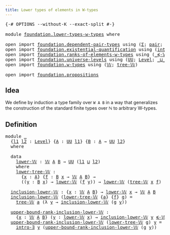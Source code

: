 ```yaml
---
title: Lower types of elements in W-types
---
```


<pre class="Agda"><a id="60" class="Symbol">{-#</a> <a id="64" class="Keyword">OPTIONS</a> <a id="72" class="Pragma">--without-K</a> <a id="84" class="Pragma">--exact-split</a> <a id="98" class="Symbol">#-}</a>

<a id="103" class="Keyword">module</a> <a id="110" href="foundation.lower-types-w-types.html" class="Module">foundation.lower-types-w-types</a> <a id="141" class="Keyword">where</a>

<a id="148" class="Keyword">open</a> <a id="153" class="Keyword">import</a> <a id="160" href="foundation.dependent-pair-types.html" class="Module">foundation.dependent-pair-types</a> <a id="192" class="Keyword">using</a> <a id="198" class="Symbol">(</a><a id="199" href="foundation-core.dependent-pair-types.html#515" class="Record">Σ</a><a id="200" class="Symbol">;</a> <a id="202" href="foundation-core.dependent-pair-types.html#588" class="InductiveConstructor">pair</a><a id="206" class="Symbol">;</a> <a id="208" href="foundation-core.dependent-pair-types.html#605" class="Field">pr1</a><a id="211" class="Symbol">;</a> <a id="213" href="foundation-core.dependent-pair-types.html#617" class="Field">pr2</a><a id="216" class="Symbol">)</a>
<a id="218" class="Keyword">open</a> <a id="223" class="Keyword">import</a> <a id="230" href="foundation.existential-quantification.html" class="Module">foundation.existential-quantification</a> <a id="268" class="Keyword">using</a> <a id="274" class="Symbol">(</a><a id="275" href="foundation.existential-quantification.html#2238" class="Function">intro-∃</a><a id="282" class="Symbol">)</a>
<a id="284" class="Keyword">open</a> <a id="289" class="Keyword">import</a> <a id="296" href="foundation.ranks-of-elements-w-types.html" class="Module">foundation.ranks-of-elements-w-types</a> <a id="333" class="Keyword">using</a> <a id="339" class="Symbol">(</a><a id="340" href="foundation.ranks-of-elements-w-types.html#1559" class="Function Operator">_≼-𝕎_</a><a id="345" class="Symbol">)</a>
<a id="347" class="Keyword">open</a> <a id="352" class="Keyword">import</a> <a id="359" href="foundation.universe-levels.html" class="Module">foundation.universe-levels</a> <a id="386" class="Keyword">using</a> <a id="392" class="Symbol">(</a><a id="393" href="foundation-core.universe-levels.html#235" class="Primitive">UU</a><a id="395" class="Symbol">;</a> <a id="397" href="Agda.Primitive.html#597" class="Postulate">Level</a><a id="402" class="Symbol">;</a> <a id="404" href="Agda.Primitive.html#810" class="Primitive Operator">_⊔_</a><a id="407" class="Symbol">)</a>
<a id="409" class="Keyword">open</a> <a id="414" class="Keyword">import</a> <a id="421" href="foundation.w-types.html" class="Module">foundation.w-types</a> <a id="440" class="Keyword">using</a> <a id="446" class="Symbol">(</a><a id="447" href="foundation.w-types.html#2280" class="Datatype">𝕎</a><a id="448" class="Symbol">;</a> <a id="450" href="foundation.w-types.html#2349" class="InductiveConstructor">tree-𝕎</a><a id="456" class="Symbol">)</a>

<a id="459" class="Keyword">open</a> <a id="464" class="Keyword">import</a> <a id="471" href="foundation.propositions.html" class="Module">foundation.propositions</a>
</pre>
## Idea

We define by induction a type family over `W A B` in a way that generalizes the construction of the standard finite types over ℕ to arbitrary W-types.

## Definition

<pre class="Agda"><a id="684" class="Keyword">module</a> <a id="691" href="foundation.lower-types-w-types.html#691" class="Module">_</a>
  <a id="695" class="Symbol">{</a><a id="696" href="foundation.lower-types-w-types.html#696" class="Bound">l1</a> <a id="699" href="foundation.lower-types-w-types.html#699" class="Bound">l2</a> <a id="702" class="Symbol">:</a> <a id="704" href="Agda.Primitive.html#597" class="Postulate">Level</a><a id="709" class="Symbol">}</a> <a id="711" class="Symbol">{</a><a id="712" href="foundation.lower-types-w-types.html#712" class="Bound">A</a> <a id="714" class="Symbol">:</a> <a id="716" href="foundation-core.universe-levels.html#235" class="Primitive">UU</a> <a id="719" href="foundation.lower-types-w-types.html#696" class="Bound">l1</a><a id="721" class="Symbol">}</a> <a id="723" class="Symbol">{</a><a id="724" href="foundation.lower-types-w-types.html#724" class="Bound">B</a> <a id="726" class="Symbol">:</a> <a id="728" href="foundation.lower-types-w-types.html#712" class="Bound">A</a> <a id="730" class="Symbol">→</a> <a id="732" href="foundation-core.universe-levels.html#235" class="Primitive">UU</a> <a id="735" href="foundation.lower-types-w-types.html#699" class="Bound">l2</a><a id="737" class="Symbol">}</a>
  <a id="741" class="Keyword">where</a>
  
  <a id="752" class="Keyword">data</a>
    <a id="761" href="foundation.lower-types-w-types.html#761" class="Datatype">lower-𝕎</a> <a id="769" class="Symbol">:</a> <a id="771" href="foundation.w-types.html#2280" class="Datatype">𝕎</a> <a id="773" href="foundation.lower-types-w-types.html#712" class="Bound">A</a> <a id="775" href="foundation.lower-types-w-types.html#724" class="Bound">B</a> <a id="777" class="Symbol">→</a> <a id="779" href="foundation-core.universe-levels.html#235" class="Primitive">UU</a> <a id="782" class="Symbol">(</a><a id="783" href="foundation.lower-types-w-types.html#696" class="Bound">l1</a> <a id="786" href="Agda.Primitive.html#810" class="Primitive Operator">⊔</a> <a id="788" href="foundation.lower-types-w-types.html#699" class="Bound">l2</a><a id="790" class="Symbol">)</a>
    <a id="796" class="Keyword">where</a>
    <a id="806" href="foundation.lower-types-w-types.html#806" class="InductiveConstructor">lower-tree-𝕎</a> <a id="819" class="Symbol">:</a>
      <a id="827" class="Symbol">{</a><a id="828" href="foundation.lower-types-w-types.html#828" class="Bound">x</a> <a id="830" class="Symbol">:</a> <a id="832" href="foundation.lower-types-w-types.html#712" class="Bound">A</a><a id="833" class="Symbol">}</a> <a id="835" class="Symbol">{</a><a id="836" href="foundation.lower-types-w-types.html#836" class="Bound">f</a> <a id="838" class="Symbol">:</a> <a id="840" href="foundation.lower-types-w-types.html#724" class="Bound">B</a> <a id="842" href="foundation.lower-types-w-types.html#828" class="Bound">x</a> <a id="844" class="Symbol">→</a> <a id="846" href="foundation.w-types.html#2280" class="Datatype">𝕎</a> <a id="848" href="foundation.lower-types-w-types.html#712" class="Bound">A</a> <a id="850" href="foundation.lower-types-w-types.html#724" class="Bound">B</a><a id="851" class="Symbol">}</a> <a id="853" class="Symbol">→</a>
      <a id="861" class="Symbol">((</a><a id="863" href="foundation.lower-types-w-types.html#863" class="Bound">y</a> <a id="865" class="Symbol">:</a> <a id="867" href="foundation.lower-types-w-types.html#724" class="Bound">B</a> <a id="869" href="foundation.lower-types-w-types.html#828" class="Bound">x</a><a id="870" class="Symbol">)</a> <a id="872" class="Symbol">→</a> <a id="874" href="foundation.lower-types-w-types.html#761" class="Datatype">lower-𝕎</a> <a id="882" class="Symbol">(</a><a id="883" href="foundation.lower-types-w-types.html#836" class="Bound">f</a> <a id="885" href="foundation.lower-types-w-types.html#863" class="Bound">y</a><a id="886" class="Symbol">))</a> <a id="889" class="Symbol">→</a> <a id="891" href="foundation.lower-types-w-types.html#761" class="Datatype">lower-𝕎</a> <a id="899" class="Symbol">(</a><a id="900" href="foundation.w-types.html#2349" class="InductiveConstructor">tree-𝕎</a> <a id="907" href="foundation.lower-types-w-types.html#828" class="Bound">x</a> <a id="909" href="foundation.lower-types-w-types.html#836" class="Bound">f</a><a id="910" class="Symbol">)</a>

  <a id="915" href="foundation.lower-types-w-types.html#915" class="Function">inclusion-lower-𝕎</a> <a id="933" class="Symbol">:</a> <a id="935" class="Symbol">{</a><a id="936" href="foundation.lower-types-w-types.html#936" class="Bound">x</a> <a id="938" class="Symbol">:</a> <a id="940" href="foundation.w-types.html#2280" class="Datatype">𝕎</a> <a id="942" href="foundation.lower-types-w-types.html#712" class="Bound">A</a> <a id="944" href="foundation.lower-types-w-types.html#724" class="Bound">B</a><a id="945" class="Symbol">}</a> <a id="947" class="Symbol">→</a> <a id="949" href="foundation.lower-types-w-types.html#761" class="Datatype">lower-𝕎</a> <a id="957" href="foundation.lower-types-w-types.html#936" class="Bound">x</a> <a id="959" class="Symbol">→</a> <a id="961" href="foundation.w-types.html#2280" class="Datatype">𝕎</a> <a id="963" href="foundation.lower-types-w-types.html#712" class="Bound">A</a> <a id="965" href="foundation.lower-types-w-types.html#724" class="Bound">B</a>
  <a id="969" href="foundation.lower-types-w-types.html#915" class="Function">inclusion-lower-𝕎</a> <a id="987" class="Symbol">(</a><a id="988" href="foundation.lower-types-w-types.html#806" class="InductiveConstructor">lower-tree-𝕎</a> <a id="1001" class="Symbol">{</a><a id="1002" href="foundation.lower-types-w-types.html#1002" class="Bound">a</a><a id="1003" class="Symbol">}</a> <a id="1005" class="Symbol">{</a><a id="1006" href="foundation.lower-types-w-types.html#1006" class="Bound">f</a><a id="1007" class="Symbol">}</a> <a id="1009" href="foundation.lower-types-w-types.html#1009" class="Bound">g</a><a id="1010" class="Symbol">)</a> <a id="1012" class="Symbol">=</a>
    <a id="1018" href="foundation.w-types.html#2349" class="InductiveConstructor">tree-𝕎</a> <a id="1025" href="foundation.lower-types-w-types.html#1002" class="Bound">a</a> <a id="1027" class="Symbol">(λ</a> <a id="1030" href="foundation.lower-types-w-types.html#1030" class="Bound">y</a> <a id="1032" class="Symbol">→</a> <a id="1034" href="foundation.lower-types-w-types.html#915" class="Function">inclusion-lower-𝕎</a> <a id="1052" class="Symbol">(</a><a id="1053" href="foundation.lower-types-w-types.html#1009" class="Bound">g</a> <a id="1055" href="foundation.lower-types-w-types.html#1030" class="Bound">y</a><a id="1056" class="Symbol">))</a>

  <a id="1062" href="foundation.lower-types-w-types.html#1062" class="Function">upper-bound-rank-inclusion-lower-𝕎</a> <a id="1097" class="Symbol">:</a>
    <a id="1103" class="Symbol">{</a><a id="1104" href="foundation.lower-types-w-types.html#1104" class="Bound">x</a> <a id="1106" class="Symbol">:</a> <a id="1108" href="foundation.w-types.html#2280" class="Datatype">𝕎</a> <a id="1110" href="foundation.lower-types-w-types.html#712" class="Bound">A</a> <a id="1112" href="foundation.lower-types-w-types.html#724" class="Bound">B</a><a id="1113" class="Symbol">}</a> <a id="1115" class="Symbol">(</a><a id="1116" href="foundation.lower-types-w-types.html#1116" class="Bound">y</a> <a id="1118" class="Symbol">:</a> <a id="1120" href="foundation.lower-types-w-types.html#761" class="Datatype">lower-𝕎</a> <a id="1128" href="foundation.lower-types-w-types.html#1104" class="Bound">x</a><a id="1129" class="Symbol">)</a> <a id="1131" class="Symbol">→</a> <a id="1133" href="foundation.lower-types-w-types.html#915" class="Function">inclusion-lower-𝕎</a> <a id="1151" href="foundation.lower-types-w-types.html#1116" class="Bound">y</a> <a id="1153" href="foundation.ranks-of-elements-w-types.html#1559" class="Function Operator">≼-𝕎</a> <a id="1157" href="foundation.lower-types-w-types.html#1104" class="Bound">x</a>
  <a id="1161" href="foundation.lower-types-w-types.html#1062" class="Function">upper-bound-rank-inclusion-lower-𝕎</a> <a id="1196" class="Symbol">(</a><a id="1197" href="foundation.lower-types-w-types.html#806" class="InductiveConstructor">lower-tree-𝕎</a> <a id="1210" href="foundation.lower-types-w-types.html#1210" class="Bound">g</a><a id="1211" class="Symbol">)</a> <a id="1213" href="foundation.lower-types-w-types.html#1213" class="Bound">y</a> <a id="1215" class="Symbol">=</a>
    <a id="1221" href="foundation.existential-quantification.html#2238" class="Function">intro-∃</a> <a id="1229" href="foundation.lower-types-w-types.html#1213" class="Bound">y</a> <a id="1231" class="Symbol">(</a><a id="1232" href="foundation.lower-types-w-types.html#1062" class="Function">upper-bound-rank-inclusion-lower-𝕎</a> <a id="1267" class="Symbol">(</a><a id="1268" href="foundation.lower-types-w-types.html#1210" class="Bound">g</a> <a id="1270" href="foundation.lower-types-w-types.html#1213" class="Bound">y</a><a id="1271" class="Symbol">))</a>
</pre>